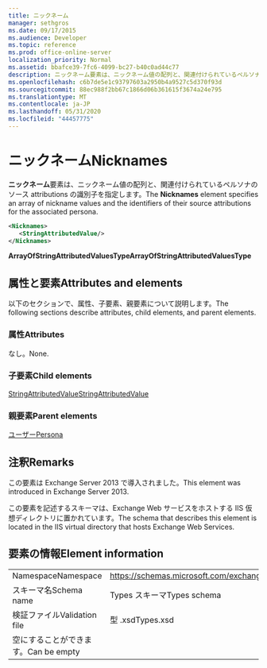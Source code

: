 ```yaml
---
title: ニックネーム
manager: sethgros
ms.date: 09/17/2015
ms.audience: Developer
ms.topic: reference
ms.prod: office-online-server
localization_priority: Normal
ms.assetid: bbafce39-7fc6-4099-bc27-b40c0ad44c77
description: ニックネーム要素は、ニックネーム値の配列と、関連付けられているペルソナのソース attributions の識別子を指定します。
ms.openlocfilehash: c6b7de5e1c93797603a2950b4a9527c5d370f93d
ms.sourcegitcommit: 88ec988f2bb67c1866d06b361615f3674a24e795
ms.translationtype: MT
ms.contentlocale: ja-JP
ms.lasthandoff: 05/31/2020
ms.locfileid: "44457775"
---
```

# <a name="nicknames"></a><span data-ttu-id="bb1a3-103">ニックネーム</span><span class="sxs-lookup"><span data-stu-id="bb1a3-103">Nicknames</span></span>

<span data-ttu-id="bb1a3-104">**ニックネーム**要素は、ニックネーム値の配列と、関連付けられているペルソナのソース attributions の識別子を指定します。</span><span class="sxs-lookup"><span data-stu-id="bb1a3-104">The **Nicknames** element specifies an array of nickname values and the identifiers of their source attributions for the associated persona.</span></span> 
  
```XML
<Nicknames>
   <StringAttributedValue/>
</Nicknames>
```

<span data-ttu-id="bb1a3-105">**ArrayOfStringAttributedValuesType**</span><span class="sxs-lookup"><span data-stu-id="bb1a3-105">**ArrayOfStringAttributedValuesType**</span></span>

## <a name="attributes-and-elements"></a><span data-ttu-id="bb1a3-106">属性と要素</span><span class="sxs-lookup"><span data-stu-id="bb1a3-106">Attributes and elements</span></span>

<span data-ttu-id="bb1a3-107">以下のセクションで、属性、子要素、親要素について説明します。</span><span class="sxs-lookup"><span data-stu-id="bb1a3-107">The following sections describe attributes, child elements, and parent elements.</span></span>
  
### <a name="attributes"></a><span data-ttu-id="bb1a3-108">属性</span><span class="sxs-lookup"><span data-stu-id="bb1a3-108">Attributes</span></span>

<span data-ttu-id="bb1a3-109">なし。</span><span class="sxs-lookup"><span data-stu-id="bb1a3-109">None.</span></span>
  
### <a name="child-elements"></a><span data-ttu-id="bb1a3-110">子要素</span><span class="sxs-lookup"><span data-stu-id="bb1a3-110">Child elements</span></span>

[<span data-ttu-id="bb1a3-111">StringAttributedValue</span><span class="sxs-lookup"><span data-stu-id="bb1a3-111">StringAttributedValue</span></span>](stringattributedvalue.md)
  
### <a name="parent-elements"></a><span data-ttu-id="bb1a3-112">親要素</span><span class="sxs-lookup"><span data-stu-id="bb1a3-112">Parent elements</span></span>

[<span data-ttu-id="bb1a3-113">ユーザー</span><span class="sxs-lookup"><span data-stu-id="bb1a3-113">Persona</span></span>](persona.md)
  
## <a name="remarks"></a><span data-ttu-id="bb1a3-114">注釈</span><span class="sxs-lookup"><span data-stu-id="bb1a3-114">Remarks</span></span>

<span data-ttu-id="bb1a3-115">この要素は Exchange Server 2013 で導入されました。</span><span class="sxs-lookup"><span data-stu-id="bb1a3-115">This element was introduced in Exchange Server 2013.</span></span>
  
<span data-ttu-id="bb1a3-116">この要素を記述するスキーマは、Exchange Web サービスをホストする IIS 仮想ディレクトリに置かれています。</span><span class="sxs-lookup"><span data-stu-id="bb1a3-116">The schema that describes this element is located in the IIS virtual directory that hosts Exchange Web Services.</span></span>
  
## <a name="element-information"></a><span data-ttu-id="bb1a3-117">要素の情報</span><span class="sxs-lookup"><span data-stu-id="bb1a3-117">Element information</span></span>

|||
|:-----|:-----|
|<span data-ttu-id="bb1a3-118">Namespace</span><span class="sxs-lookup"><span data-stu-id="bb1a3-118">Namespace</span></span>  <br/> |https://schemas.microsoft.com/exchange/services/2006/types  <br/> |
|<span data-ttu-id="bb1a3-119">スキーマ名</span><span class="sxs-lookup"><span data-stu-id="bb1a3-119">Schema name</span></span>  <br/> |<span data-ttu-id="bb1a3-120">Types スキーマ</span><span class="sxs-lookup"><span data-stu-id="bb1a3-120">Types schema</span></span>  <br/> |
|<span data-ttu-id="bb1a3-121">検証ファイル</span><span class="sxs-lookup"><span data-stu-id="bb1a3-121">Validation file</span></span>  <br/> |<span data-ttu-id="bb1a3-122">型 .xsd</span><span class="sxs-lookup"><span data-stu-id="bb1a3-122">Types.xsd</span></span>  <br/> |
|<span data-ttu-id="bb1a3-123">空にすることができます。</span><span class="sxs-lookup"><span data-stu-id="bb1a3-123">Can be empty</span></span>  <br/> ||
   

